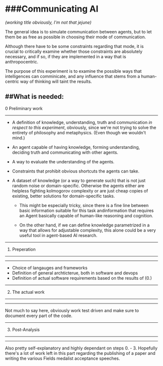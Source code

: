 ###Communicating AI
================

*(working title obviously, I'm not that jejune)*

The general idea is to simulate communication between agents, but to let them be as free as possible in choosing their mode of communication.

Although there have to be some constraints regarding that mode, it is crucial to critically examine whether those constraints are 
absolutely necessary, and if so, if they are implemented in a way that is anthropocentric.

The purpose of this experiment is to examine the possible ways that intelligences can comminicate, and any influence that stems from a human-centric way of thinking will taint the results.

##What is needed: 
---

0 Preliminary work
___________________

 * A definition of knowledge, understanding, truth and communication *in respect to this experiment*, obviously, since we're not trying to solve the entirety of philosophy and metaphysics. (Even though we wouldn't mind.)

 * An agent capable of having knowledge, forming understanding, deciding truth and communicating with other agents.

 * A way to evaluate the understanding of the agents.

 * Constraints that prohibit obvious shortcuts the agents can take.

 * A dataset of knowledge (or a way to generate such) that is not just random noise or domain-specific. Otherwise the agents either are helpless fighting kolmogorov complexity or are just cheap copies of existing, better solutions for domain-specific tasks.
 
 	 * This might be especially tricky, since there is a fine line between basic information suitable for this task andinformation that requires an Agent basically capable of human-like reasoning and cognition.

   * On the other hand, if we can define knowledge parametrized in a way that allows for adjustable complexity, this alone could be a very useful tool in agent-based AI research.

---

1. Preperation
_______________

---
 
 * Choice of langauges and frameworks
 * Definition of general archticterue, both in software and devops
 * Definition of actual software requirements based on the results of (0.)
 
---

2. The actual work
__________________

---

Not much to say here, obviously work test driven and make sure to document every part of the code.

---

3. Post-Analysis
________________

---

Also pretty self-explanatory and highly dependant on steps 0. - 3. Hopefully there's a lot of work left in this part regarding the publishing of a paper and writing the various Fields medalist acceptance speeches.
